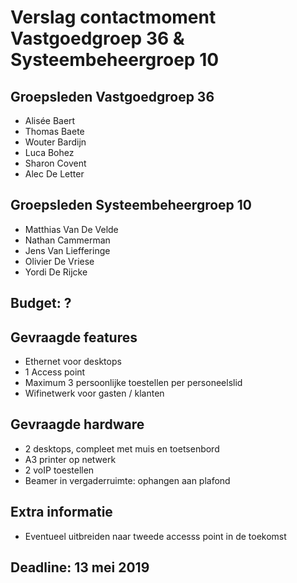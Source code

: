# Verslag contactmoment Vastgoedgroep 36 & Systeembeheergroep 10

## Groepsleden Vastgoedgroep 36
- Alisée Baert
- Thomas Baete
- Wouter Bardijn
- Luca Bohez
- Sharon Covent
- Alec De Letter
## Groepsleden Systeembeheergroep 10
- Matthias Van De Velde
- Nathan Cammerman
- Jens Van Liefferinge
- Olivier De Vriese
- Yordi De Rijcke

## Budget: ?

## Gevraagde features

- Ethernet voor desktops
- 1 Access point
- Maximum 3 persoonlijke toestellen per personeelslid
- Wifinetwerk voor gasten / klanten

## Gevraagde hardware

- 2 desktops, compleet met muis en toetsenbord
- A3 printer op netwerk
- 2 voIP toestellen
- Beamer in vergaderruimte: ophangen aan plafond

## Extra informatie

- Eventueel uitbreiden naar tweede accesss point in de toekomst

## Deadline: 13 mei 2019